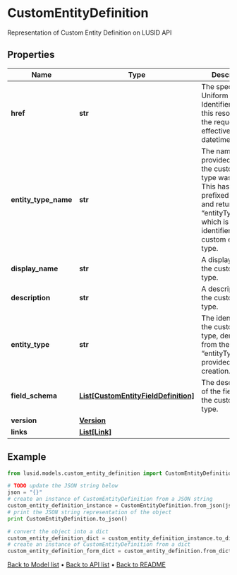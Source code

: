# CustomEntityDefinition

Representation of Custom Entity Definition on LUSID API

## Properties
Name | Type | Description | Notes
------------ | ------------- | ------------- | -------------
**href** | **str** | The specific Uniform Resource Identifier (URI) for this resource at the requested effective and asAt datetime. | [optional] 
**entity_type_name** | **str** | The name provided when the custom entity type was created. This has been prefixed with “~” and returned as “entityType”, which is the identifier for the custom entity type. | 
**display_name** | **str** | A display label for the custom entity type. | 
**description** | **str** | A description for the custom entity type. | [optional] 
**entity_type** | **str** | The identifier for the custom entity type, derived from the “entityTypeName” provided on creation. | 
**field_schema** | [**List[CustomEntityFieldDefinition]**](CustomEntityFieldDefinition.md) | The description of the fields on the custom entity type. | 
**version** | [**Version**](Version.md) |  | 
**links** | [**List[Link]**](Link.md) |  | [optional] 

## Example

```python
from lusid.models.custom_entity_definition import CustomEntityDefinition

# TODO update the JSON string below
json = "{}"
# create an instance of CustomEntityDefinition from a JSON string
custom_entity_definition_instance = CustomEntityDefinition.from_json(json)
# print the JSON string representation of the object
print CustomEntityDefinition.to_json()

# convert the object into a dict
custom_entity_definition_dict = custom_entity_definition_instance.to_dict()
# create an instance of CustomEntityDefinition from a dict
custom_entity_definition_form_dict = custom_entity_definition.from_dict(custom_entity_definition_dict)
```
[Back to Model list](../README.md#documentation-for-models) &#8226; [Back to API list](../README.md#documentation-for-api-endpoints) &#8226; [Back to README](../README.md)


